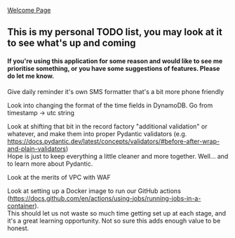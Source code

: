 [Welcome Page](../README.md)
## This is my personal TODO list, you may look at it to see what's up and coming
#### If you're using this application for some reason and would like to see me prioritise something, or you have some suggestions of features. Please do let me know.

Give daily reminder it's own SMS formatter that's a bit more phone friendly

Look into changing the format of the time fields in DynamoDB. Go from timestamp -> utc string

Look at shifting that bit in the record factory "additional validation" or whatever, and make them into proper Pydantic validators (e.g. https://docs.pydantic.dev/latest/concepts/validators/#before-after-wrap-and-plain-validators)  
Hope is just to keep everything a little cleaner and more together. Well... and to learn more about Pydantic.

Look at the merits of VPC with WAF

Look at setting up a Docker image to run our GitHub actions (https://docs.github.com/en/actions/using-jobs/running-jobs-in-a-container).  
This should let us not waste so much time getting set up at each stage, and it's a great learning opportunity.
Not so sure this adds enough value to be honest.